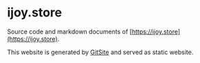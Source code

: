 # ijoy.store

Source code and markdown documents of [https://ijoy.store](https://ijoy.store).

This website is generated by [GitSite](https://gitsite.org) and served as static website.
